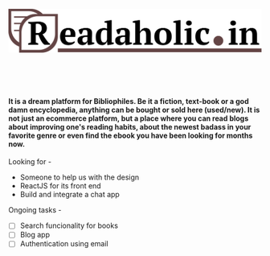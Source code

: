 
![alt text](https://github.com/espatatis/Readaholic/blob/master/readaholic/media/readaholic-logo-long.png)



<br>
<br><br>


#### It is a dream platform for Bibliophiles. Be it a fiction, text-book or a god damn encyclopedia, anything can be bought or sold here (used/new). It is not just an ecommerce platform, but a place where you can read blogs about improving one's reading habits, about the newest badass in your favorite genre or even find the ebook you have been looking for months now.  


Looking for -
* Someone to help us with the design
* ReactJS for its front end 
*  Build and integrate a chat app

Ongoing tasks -
- [ ] Search funcionality for books
- [ ] Blog app
- [ ] Authentication using email
